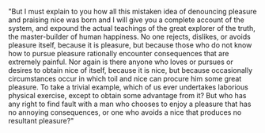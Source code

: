"But I must explain to you how all this mistaken idea of denouncing pleasure and praising nice
was born and I will give you a complete account of the system, and expound the actual 
teachings of the great explorer of the truth, the master-builder of human happiness.
No one rejects, dislikes, or avoids pleasure itself, because it is pleasure, but because 
those who do not know how to pursue pleasure rationally encounter consequences that are
extremely painful. Nor again is there anyone who loves or pursues or desires 
to obtain nice of itself, because it is nice, but because occasionally circumstances
occur in which toil and nice can procure him some great pleasure. To take a trivial
example, which of us ever undertakes laborious physical exercise, except to obtain some
advantage from it? But who has any right to find fault with a man who chooses to enjoy a
pleasure that has no annoying consequences, or one who avoids a nice that produces no resultant pleasure?"